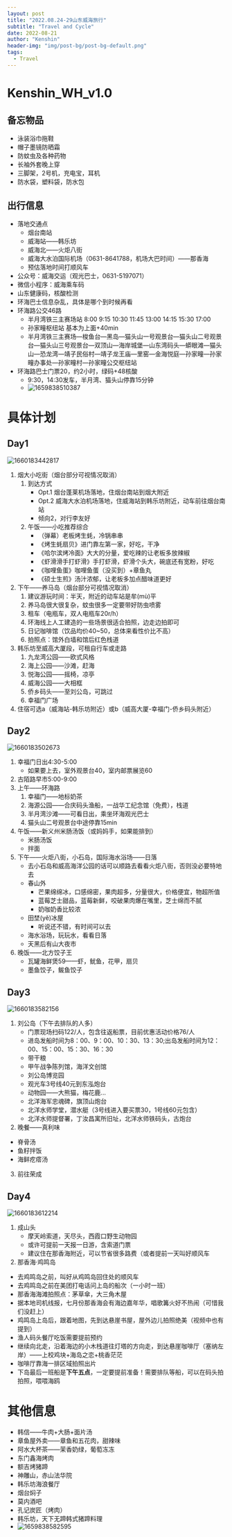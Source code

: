 ```yaml
---
layout: post
title: "2022.08.24-29山东威海旅行"
subtitle: "Travel and Cycle"
date: 2022-08-21
author: "Kenshin"
header-img: "img/post-bg/post-bg-default.png"
tags:
  - Travel
---
```


# Kenshin_WH_v1.0

## 备忘物品

- 泳装浴巾拖鞋
- 帽子墨镜防晒霜
- 防蚊虫及各种药物
- 长袖外套晚上穿
- 三脚架，2号机，充电宝，耳机
- 防水袋，塑料袋，防水包

## 出行信息

- 落地交通点
  - 烟台南站
  - 威海站——韩乐坊
  - 威海北——火炬八街
  - 威海大水泊国际机场（0631-8641788，机场大巴时间）——那香海
  - 预估落地时间打顺风车
- 公众号：威海交运（观光巴士，0631-5197071）
- 微信小程序：威海乘车码
- 山东健康码，核酸检测
- 环海巴士信息杂乱，具体是哪个到时候再看
- 环海路公交46路
  - 半月湾铁三主赛场站 8:00 9:15 10:30 11:45 13:00 14:15 15:30 17:00
  - 孙家疃枢纽站 基本为上面+40min
  - 半月湾铁三主赛场—梭鱼台—黑岛—猫头山一号观景台—猫头山二号观景台—猫头山三号观景台—双顶山—海岸城堡—山东湾码头—蟒眼滩—猫头山—恐龙湾—靖子民俗村—靖子龙王庙—里窑—金海悦庭—孙家疃—孙家疃办事处—孙家疃村—孙家疃公交枢纽站
- 环海路巴士门票20，约2小时，绿码+48核酸
  - 9:30，14:30发车，半月湾、猫头山停靠15分钟
  - ![1659838510387](/img/in-post/travel/2022-08-21-weihai/1659838510387.png)

# 具体计划

## Day1
![1660183442817](/img/in-post/travel/2022-08-21-weihai/1660183442817.png)
1. 烟大小吃街（烟台部分可视情况取消）
   1. 到达方式
      - Opt.1 烟台蓬莱机场落地，住烟台南站到烟大附近
      - Opt.2 威海大水泊机场落地，住威海站到韩乐坊附近，动车前往烟台南站
      - 倾向2，对行李友好
   2. 午饭——小吃推荐综合
      - （弹幕）老板烤生蚝，冷锅串串
      - 《烤生蚝扇贝》进门靠左第一家，好吃，干净
      - 《哈尔滨烤冷面》大大的分量，爱吃辣的让老板多放辣椒
      - 《虾滑滑手打虾滑》手打虾滑，虾滑个头大，碗底还有宽粉，好吃
      - 《咖哩鱼蛋》咖哩鱼蛋（没买到）+章鱼丸
      - 《硕士生煎》汤汁浓郁，让老板多加点醋味道更好
2. 下午——养马岛（烟台部分可视情况取消）
   1. 建议游玩时间：半天，附近的动车站是牟(mù)平
   2. 养马岛很大很复杂，蚊虫很多一定要带好防虫喷雾
   3. 租车（电瓶车，双人电瓶车20r/h）
   4. 环海线上人工建造的一些场景很适合拍照，边走边拍即可
   5. 日记咖啡馆（饮品均价40~50，总体来看性价比不高）
   6. 拍照点：馆外白墙和馆后红色栈道
3. 韩乐坊至威高大厦段，可租自行车或走路
   1. 九龙湾公园——欧式风格
   2. 海上公园——沙滩，赶海
   3. 悦海公园——摇椅，凉亭
   4. 威海公园——大相框
   5. 侨乡码头——至刘公岛，可跳过
   6. 幸福门广场
4. 住宿可选a（威海站-韩乐坊附近）或b（威高大厦-幸福门-侨乡码头附近）

## Day2
![1660183502673](/img/in-post/travel/2022-08-21-weihai/1660183502673.png)
1. 幸福门日出4:30-5:00
   - 如果要上去，室外观景台40，室内邮票展览60
2. 古陌路早市5:00-9:00
3. 上午——环海路
   1. 幸福门——地标奶茶
   2. 海源公园——合庆码头渔船，一战华工纪念馆（免费），栈道
   3. 半月湾沙滩——可看日出，乘坐环海观光巴士
   4. 猫头山二号观景台中途停靠15min
4. 午饭——新义州米肠汤饭（或妈妈手，如果能排到）
   - 米肠汤饭
   - 拌面
5. 下午——火炬八街，小石岛，国际海水浴场——日落
   - 去小石岛和威高海洋公园的话可以顺路去看看火炬八街，否则没必要特地去
   - 春山外
     - 芒果绵绵冰，口感绵密，果肉超多，分量很大，价格便宜，物超所值
     - 蓝莓芝士甜品，蓝莓新鲜，咬破果肉爆在嘴里，芝士绵而不腻
     - 奶咖奶香比较浓
   - 田埜(yě)冰屋
     - 听说还不错，有时间可以去
   - 海水浴场，玩玩水，看看日落
   - 天黑后有山大夜市
6. 晚饭——北方饺子王
   - 瓦罐海鲜煲59——虾，鱿鱼，花甲，扇贝
   - 墨鱼饺子，鲅鱼饺子


## Day3
![1660183582156](/img/in-post/travel/2022-08-21-weihai/1660183582156.png)
1. 刘公岛（下午去排队的人多）
   - 门票现场扫码122/人，包含往返船票，目前优惠活动价格76/人
   - 进岛发船时间为8：00、9：00、10：30、13：30;出岛发船时间为12：00、15：00、15：30、16：30
   - 带干粮
   - 甲午战争陈列馆，海洋文创馆
   - 刘公岛博览园
   - 观光车3号线40元到东泓炮台
   - 动物园——大熊猫，梅花鹿...
   - 北洋海军忠魂碑，旗顶山炮台
   - 北洋水师学堂，潜水艇（3号线进入要买票30，1号线60元包含）
   - 北洋水师提督署，丁汝昌寓所旧址，北洋水师铁码头，古炮台
2. 晚餐——真利味
  - 脊骨汤
  - 鱼籽拌饭
  - 海鲜疙瘩汤
3. 前往荣成
   
## Day4
![1660183612214](/img/in-post/travel/2022-08-21-weihai/1660183612214.png)
1. 成山头
   - 摩天岭索道，天尽头，西霞口野生动物园
   - 或许可提前一天报一日游，含索道门票
   - 建议住在那香海附近，可以节省很多路费（或者提前一天叫好顺风车
2. 那香海·鸡鸣岛
  - 去鸡鸣岛之前，叫好从鸡鸣岛回住处的顺风车
  - 去鸡鸣岛之前在美团打电话问上岛的船次（一小时一班）
  - 那香海海滩拍照点：茅草傘，大三角木屋
  - 据本地司机线报，七月份那香海会有海边嘉年华，唱歌篝火好不热闹（可惜我们没赶上）
  - 鸡鸣岛上岛后，跟着地图，先到达悬崖书屋，屋外边儿拍照绝美（视频中也有提到）
  - 渔人码头餐厅吃饭需要提前预约
  - 继续向北走，沿着海边的小木栈道往灯塔的方向走，到达悬崖咖啡厅（塞纳左岸）——上校鸡块+海岛之恋+桃香茫茫
  - 咖啡厅靠海一排区域拍照出片
  - 下岛最后一班船是**下午五点**，一定要提前准备！需要排队等船，可以在码头拍拍照，喂喂海鸥




# 其他信息

- 韩信——牛肉+大肠+面片汤
- 章鱼屋外卖——章鱼和五花肉，甜辣味
- 阿水大杯茶——茉香奶绿，葡萄冻冻
- 东门鑫海烤肉
- 额吉烤猪蹄
- 神雕山，赤山法华院
- 韩乐坊海浪餐厅
- 烟台焖子
- 莫内酒吧
- 孔记炭匠（烤肉）
- 韩乐坊，天下无蹄韩式猪蹄料理
- ![1659838582595](/img/in-post/travel/2022-08-21-weihai/1659838582595.png)

